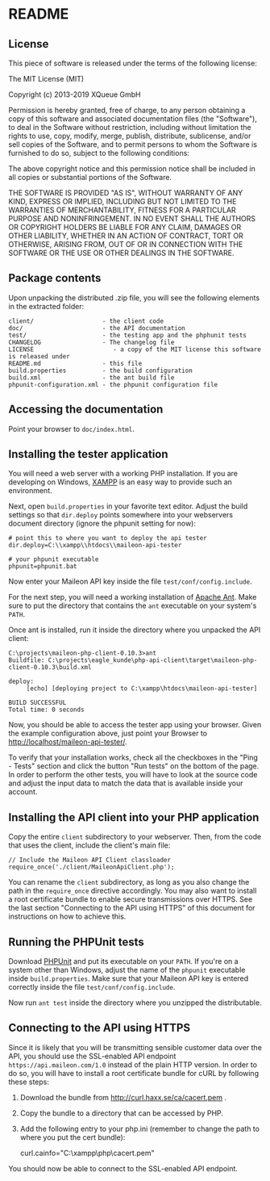 # README

## License

This piece of software is released under the terms of the following license:

The MIT License (MIT)

Copyright (c) 2013-2019 XQueue GmbH

Permission is hereby granted, free of charge, to any person obtaining a copy
of this software and associated documentation files (the "Software"), to deal
in the Software without restriction, including without limitation the rights
to use, copy, modify, merge, publish, distribute, sublicense, and/or sell
copies of the Software, and to permit persons to whom the Software is
furnished to do so, subject to the following conditions:

The above copyright notice and this permission notice shall be included in
all copies or substantial portions of the Software.

THE SOFTWARE IS PROVIDED "AS IS", WITHOUT WARRANTY OF ANY KIND, EXPRESS OR
IMPLIED, INCLUDING BUT NOT LIMITED TO THE WARRANTIES OF MERCHANTABILITY,
FITNESS FOR A PARTICULAR PURPOSE AND NONINFRINGEMENT. IN NO EVENT SHALL THE
AUTHORS OR COPYRIGHT HOLDERS BE LIABLE FOR ANY CLAIM, DAMAGES OR OTHER
LIABILITY, WHETHER IN AN ACTION OF CONTRACT, TORT OR OTHERWISE, ARISING FROM,
OUT OF OR IN CONNECTION WITH THE SOFTWARE OR THE USE OR OTHER DEALINGS IN
THE SOFTWARE.

## Package contents

Upon unpacking the distributed .zip file, you will see the following elements in the extracted folder:

	client/                   - the client code
	doc/                      - the API documentation
	test/                     - the testing app and the phphunit tests
	CHANGELOG                 - The changelog file
	LICENSE						 - a copy of the MIT license this software is released under
	README.md                 - this file
	build.properties          - the build configuration
	build.xml                 - the ant build file
	phpunit-configuration.xml - the phpunit configuration file

## Accessing the documentation

Point your browser to `doc/index.html`.

## Installing the tester application

You will need a web server with a working PHP installation. If you are developing on Windows, [XAMPP](https://www.apachefriends.org) is an easy way to provide such an environment.

Next, open `build.properties` in your favorite text editor. Adjust the build settings so that `dir.deploy` points somewhere into your webservers document directory (ignore the phpunit setting for now):

	# point this to where you want to deploy the api tester
	dir.deploy=C:\\xampp\\htdocs\\maileon-api-tester
	
	# your phpunit executable
	phpunit=phpunit.bat

Now enter your Maileon API key inside the file `test/conf/config.include`.

For the next step, you will need a working installation of [Apache Ant](http://ant.apache.org/). Make sure to put the directory that contains the `ant` executable on your system's `PATH`.

Once ant is installed, run it inside the directory where you unpacked the API client:

	C:\projects\maileon-php-client-0.10.3>ant
	Buildfile: C:\projects\eagle_kunde\php-api-client\target\maileon-php-client-0.10.3\build.xml
	
	deploy:
	     [echo] [deploying project to C:\xampp\htdocs\maileon-api-tester]
	
	BUILD SUCCESSFUL
	Total time: 0 seconds

Now, you should be able to access the tester app using your browser. Given the example configuration above, just point your Browser to [http://localhost/maileon-api-tester/](http://localhost/maileon-api-tester/).

To verify that your installation works, check all the checkboxes in the "Ping - Tests" section and click the button "Run tests" on the bottom of the page. In order to perform the other tests, you will have to look at the source code and adjust the input data to match the data that is available inside your account.


## Installing the API client into your PHP application

Copy the entire `client` subdirectory to your webserver. Then, from the code that uses the client, include the client's main file:

	// Include the Maileon API Client classloader 
	require_once('./client/MaileonApiClient.php');
	
You can rename the `client` subdirectory, as long as you also change the path in the `require_once` directive accordingly. You may also want to install a root certificate bundle to enable secure transmissions over HTTPS. See the last section "Connecting to the API using HTTPS" of this document for instructions on how to achieve this.

## Running the PHPUnit tests

Download [PHPUnit](http://phpunit.de/) and put its executable on your `PATH`. If you're on a system other than Windows, adjust the name of the `phpunit` executable inside `build.properties`. Make sure that your Maileon API key is entered correctly inside the file `test/conf/config.include`.

Now run `ant test` inside the directory where you unzipped the distributable.

## Connecting to the API using HTTPS

Since it is likely that you will be transmitting sensible customer data over the API, you should use the SSL-enabled API endpoint `https://api.maileon.com/1.0` instead of the plain HTTP version. In order to do so, you will have to install a root certificate bundle for cURL by following these steps:

1. Download the bundle from http://curl.haxx.se/ca/cacert.pem .
2. Copy the bundle to a directory that can be accessed by PHP.
3. Add the following entry to your php.ini (remember to change the path to where you put the cert bundle):

	curl.cainfo="C:\xampp\php\cacert.pem"

You should now be able to connect to the SSL-enabled API endpoint.
